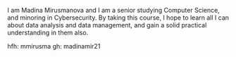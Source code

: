 I am Madina Mirusmanova and I am a senior studying Computer Science, and minoring in Cybersecurity. By taking this course, I hope to learn all I can about data analysis and data management, and gain a solid practical understanding in them also.

hfh: mmirusma
gh: madinamir21
